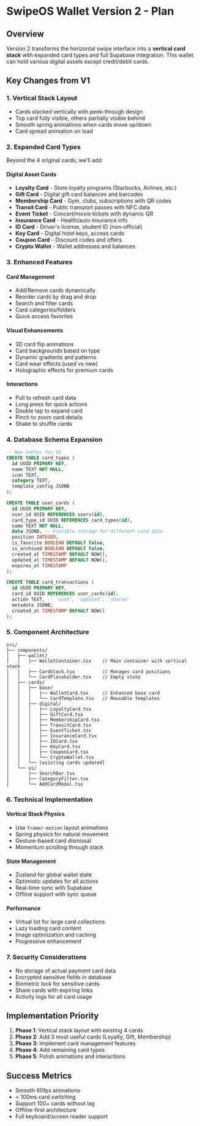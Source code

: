 # SwipeOS Wallet Version 2 - Plan

## Overview
Version 2 transforms the horizontal swipe interface into a **vertical card stack** with expanded card types and full Supabase integration. This wallet can hold various digital assets except credit/debit cards.

## Key Changes from V1

### 1. **Vertical Stack Layout**
- Cards stacked vertically with peek-through design
- Top card fully visible, others partially visible behind
- Smooth spring animations when cards move up/down
- Card spread animation on load

### 2. **Expanded Card Types**
Beyond the 4 original cards, we'll add:

#### Digital Asset Cards
- **Loyalty Card** - Store loyalty programs (Starbucks, Airlines, etc.)
- **Gift Card** - Digital gift card balances and barcodes
- **Membership Card** - Gym, clubs, subscriptions with QR codes
- **Transit Card** - Public transport passes with NFC data
- **Event Ticket** - Concert/movie tickets with dynamic QR
- **Insurance Card** - Health/auto insurance info
- **ID Card** - Driver's license, student ID (non-official)
- **Key Card** - Digital hotel keys, access cards
- **Coupon Card** - Discount codes and offers
- **Crypto Wallet** - Wallet addresses and balances

### 3. **Enhanced Features**

#### Card Management
- Add/Remove cards dynamically
- Reorder cards by drag and drop
- Search and filter cards
- Card categories/folders
- Quick access favorites

#### Visual Enhancements
- 3D card flip animations
- Card backgrounds based on type
- Dynamic gradients and patterns
- Card wear effects (used vs new)
- Holographic effects for premium cards

#### Interactions
- Pull to refresh card data
- Long press for quick actions
- Double tap to expand card
- Pinch to zoom card details
- Shake to shuffle cards

### 4. **Database Schema Expansion**

```sql
-- New tables for V2
CREATE TABLE card_types (
  id UUID PRIMARY KEY,
  name TEXT NOT NULL,
  icon TEXT,
  category TEXT,
  template_config JSONB
);

CREATE TABLE user_cards (
  id UUID PRIMARY KEY,
  user_id UUID REFERENCES users(id),
  card_type_id UUID REFERENCES card_types(id),
  name TEXT NOT NULL,
  data JSONB, -- Flexible storage for different card data
  position INTEGER,
  is_favorite BOOLEAN DEFAULT false,
  is_archived BOOLEAN DEFAULT false,
  created_at TIMESTAMP DEFAULT NOW(),
  updated_at TIMESTAMP DEFAULT NOW(),
  expires_at TIMESTAMP
);

CREATE TABLE card_transactions (
  id UUID PRIMARY KEY,
  card_id UUID REFERENCES user_cards(id),
  action TEXT, -- 'used', 'updated', 'shared'
  metadata JSONB,
  created_at TIMESTAMP DEFAULT NOW()
);
```

### 5. **Component Architecture**

```
src/
├── components/
│   ├── wallet/
│   │   ├── WalletContainer.tsx    // Main container with vertical stack
│   │   ├── CardStack.tsx          // Manages card positions
│   │   └── CardPlaceholder.tsx    // Empty state
│   ├── cards/
│   │   ├── base/
│   │   │   ├── WalletCard.tsx     // Enhanced base card
│   │   │   └── CardTemplate.tsx   // Reusable templates
│   │   ├── digital/
│   │   │   ├── LoyaltyCard.tsx
│   │   │   ├── GiftCard.tsx
│   │   │   ├── MembershipCard.tsx
│   │   │   ├── TransitCard.tsx
│   │   │   ├── EventTicket.tsx
│   │   │   ├── InsuranceCard.tsx
│   │   │   ├── IDCard.tsx
│   │   │   ├── KeyCard.tsx
│   │   │   ├── CouponCard.tsx
│   │   │   └── CryptoWallet.tsx
│   │   └── [existing cards updated]
│   └── ui/
│       ├── SearchBar.tsx
│       ├── CategoryFilter.tsx
│       └── AddCardModal.tsx
```

### 6. **Technical Implementation**

#### Vertical Stack Physics
- Use `framer-motion` layout animations
- Spring physics for natural movement
- Gesture-based card dismissal
- Momentum scrolling through stack

#### State Management
- Zustand for global wallet state
- Optimistic updates for all actions
- Real-time sync with Supabase
- Offline support with sync queue

#### Performance
- Virtual list for large card collections
- Lazy loading card content
- Image optimization and caching
- Progressive enhancement

### 7. **Security Considerations**
- No storage of actual payment card data
- Encrypted sensitive fields in database
- Biometric lock for sensitive cards
- Share cards with expiring links
- Activity logs for all card usage

## Implementation Priority

1. **Phase 1**: Vertical stack layout with existing 4 cards
2. **Phase 2**: Add 3 most useful cards (Loyalty, Gift, Membership)
3. **Phase 3**: Implement card management features
4. **Phase 4**: Add remaining card types
5. **Phase 5**: Polish animations and interactions

## Success Metrics
- Smooth 60fps animations
- < 100ms card switching
- Support 100+ cards without lag
- Offline-first architecture
- Full keyboard/screen reader support 